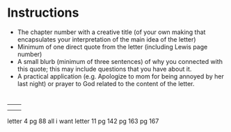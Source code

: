 # Instructions
- The chapter number with a creative title (of your own making that encapsulates your interpretation of the main idea of the letter)
- Minimum of one direct quote from the letter (including Lewis page number)
- A small blurb (minimum of three sentences) of why you connected with this quote; this may include questions that you have about it.
- A practical application (e.g. Apologize to mom for being annoyed by her last night) or prayer to God related to the content of the letter.
# 
|     |     |
| --- | --- |
|     |     |
|     |     |

letter 4
pg 88 all i want
letter 11
pg 142
pg 163
pg 167